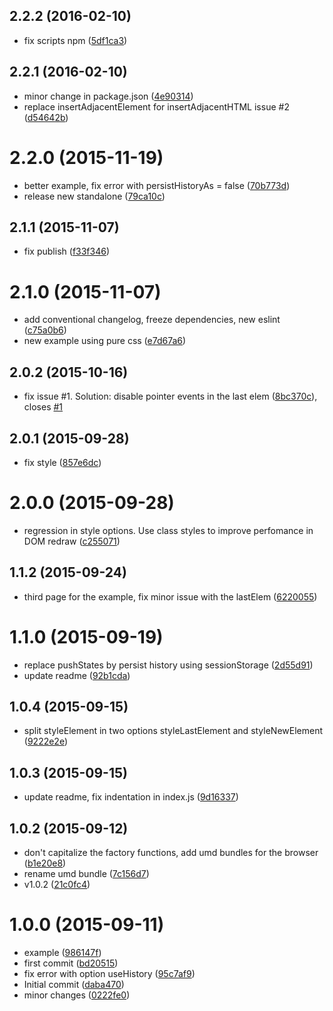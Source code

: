 <a name="2.2.2"></a>
## 2.2.2 (2016-02-10)


* fix scripts npm ([5df1ca3](https://github.com/geut/mithril-transition/commit/5df1ca3))



<a name="2.2.1"></a>
## 2.2.1 (2016-02-10)


* minor change in package.json ([4e90314](https://github.com/geut/mithril-transition/commit/4e90314))
* replace insertAdjacentElement for insertAdjacentHTML issue #2 ([d54642b](https://github.com/geut/mithril-transition/commit/d54642b))



<a name="2.2.0"></a>
# 2.2.0 (2015-11-19)


* better example, fix error with persistHistoryAs = false ([70b773d](https://github.com/geut/mithril-transition/commit/70b773d))
* release new standalone ([79ca10c](https://github.com/geut/mithril-transition/commit/79ca10c))



<a name="2.1.1"></a>
## 2.1.1 (2015-11-07)


* fix publish ([f33f346](https://github.com/geut/mithril-transition/commit/f33f346))



<a name="2.1.0"></a>
# 2.1.0 (2015-11-07)


* add conventional changelog, freeze dependencies, new eslint ([c75a0b6](https://github.com/geut/mithril-transition/commit/c75a0b6))
* new example using pure css ([e7d67a6](https://github.com/geut/mithril-transition/commit/e7d67a6))



<a name="2.0.2"></a>
## 2.0.2 (2015-10-16)


* fix issue #1. Solution: disable pointer events in the last elem ([8bc370c](https://github.com/geut/mithril-transition/commit/8bc370c)), closes [#1](https://github.com/geut/mithril-transition/issues/1)



<a name="2.0.1"></a>
## 2.0.1 (2015-09-28)


* fix style ([857e6dc](https://github.com/geut/mithril-transition/commit/857e6dc))



<a name="2.0.0"></a>
# 2.0.0 (2015-09-28)


* regression in style options. Use class styles to improve perfomance in DOM redraw ([c255071](https://github.com/geut/mithril-transition/commit/c255071))



<a name="1.1.2"></a>
## 1.1.2 (2015-09-24)


* third page for the example, fix minor issue with the lastElem ([6220055](https://github.com/geut/mithril-transition/commit/6220055))



<a name="1.1.0"></a>
# 1.1.0 (2015-09-19)


* replace pushStates by persist history using sessionStorage ([2d55d91](https://github.com/geut/mithril-transition/commit/2d55d91))
* update readme ([92b1cda](https://github.com/geut/mithril-transition/commit/92b1cda))



<a name="1.0.4"></a>
## 1.0.4 (2015-09-15)


* split styleElement in two options styleLastElement and styleNewElement ([9222e2e](https://github.com/geut/mithril-transition/commit/9222e2e))



<a name="1.0.3"></a>
## 1.0.3 (2015-09-15)


* update readme, fix indentation in index.js ([9d16337](https://github.com/geut/mithril-transition/commit/9d16337))



<a name="1.0.2"></a>
## 1.0.2 (2015-09-12)


* don't capitalize the factory functions, add umd bundles for the browser ([b1e20e8](https://github.com/geut/mithril-transition/commit/b1e20e8))
* rename umd bundle ([7c156d7](https://github.com/geut/mithril-transition/commit/7c156d7))
* v1.0.2 ([21c0fc4](https://github.com/geut/mithril-transition/commit/21c0fc4))


<a name="1.0.0"></a>
# 1.0.0 (2015-09-11)


* example ([986147f](https://github.com/geut/mithril-transition/commit/986147f))
* first commit ([bd20515](https://github.com/geut/mithril-transition/commit/bd20515))
* fix error with option useHistory ([95c7af9](https://github.com/geut/mithril-transition/commit/95c7af9))
* Initial commit ([daba470](https://github.com/geut/mithril-transition/commit/daba470))
* minor changes ([0222fe0](https://github.com/geut/mithril-transition/commit/0222fe0))
